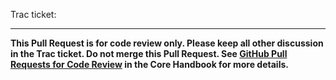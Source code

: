 <!-- Hi there! Thanks for contributing to WordPress!
Please insert a description of your changes here -->

Trac ticket: <!-- Pull Requests in this repository **must** be linked to a WordPress Trac ticket -->

---
**This Pull Request is for code review only. Please keep all other discussion in the Trac ticket. Do not merge this Pull Request. See [GitHub Pull Requests for Code Review](https://make.wordpress.org/core/handbook/contribute/git/github-pull-requests-for-code-review/) in the Core Handbook for more details.**
